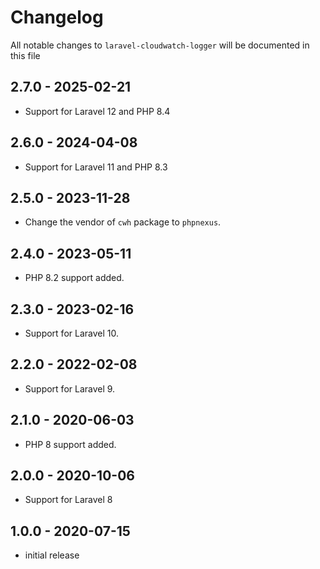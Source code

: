 # Changelog

All notable changes to `laravel-cloudwatch-logger` will be documented in this file

## 2.7.0 - 2025-02-21
- Support for Laravel 12 and PHP 8.4

## 2.6.0 - 2024-04-08
- Support for Laravel 11 and PHP 8.3

## 2.5.0 - 2023-11-28
- Change the vendor of `cwh` package to `phpnexus`.

## 2.4.0 - 2023-05-11

- PHP 8.2 support added.

## 2.3.0 - 2023-02-16

- Support for Laravel 10.

## 2.2.0 - 2022-02-08

- Support for Laravel 9.

## 2.1.0 - 2020-06-03

- PHP 8 support added.

## 2.0.0 - 2020-10-06

- Support for Laravel 8

## 1.0.0 - 2020-07-15

- initial release
